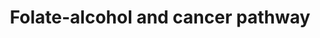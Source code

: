 ---
annotations:
- type: Pathway Ontology
  value: cancer pathway
- type: Pathway Ontology
  value: disease pathway
authors:
- Mkutmon
- AlexanderPico
- MaintBot
- Eweitz
description: ''
last-edited: 2021-05-21
organisms:
- Bos taurus
redirect_from:
- /index.php/Pathway:WP3120
- /instance/WP3120
schema-jsonld:
- '@context': https://schema.org/
  '@id': https://wikipathways.github.io/pathways/WP3120.html
  '@type': Dataset
  creator:
    '@type': Organization
    name: WikiPathways
  description: ''
  keywords:
  - Acetaldehyde
  - C/EBPB
  - MTHFR
  - 5,10-Methylene-THF
  - CYP2E1
  - Nucleotide Synthesis
  - Homocysteine
  - 5-Methyl THF
  - ADH5
  - CREB1
  - Cysteine
  - Folate
  - SAH
  - Methionine
  - THF
  - ALDH1L1
  - Ethanol
  - Cystathionine
  - Acetate
  - CBS
  - ALDH1A1
  - SAM
  license: CC0
  name: Folate-alcohol and cancer pathway
seo: CreativeWork
title: Folate-alcohol and cancer pathway
wpid: WP3120
---